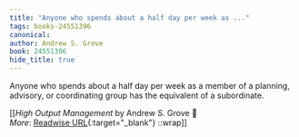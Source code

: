 ```yaml
---
title: "Anyone who spends about a half day per week as ..."
tags: books-24551396
canonical: 
author: Andrew S. Grove
book: 24551396
hide_title: true
---
```


Anyone who spends about a half day per week as a member of a planning, advisory, or coordinating group has the equivalent of a subordinate.


[[<cite>_High Output Management_</cite> by Andrew S. Grove 📕<br>
_More_: [Readwise URL](https://readwise.io/open/478843560){:target="_blank"}
::wrap]]